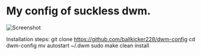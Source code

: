 # My config of suckless dwm.

![Screenshot](https://raw.githubusercontent.com/ballkicker228/dwm-config/screen.jpg)

Installation steps:
git clone https://github.com/ballkicker228/dwm-config
cd dwm-config
mv autostart ~/.dwm
sudo make clean install
